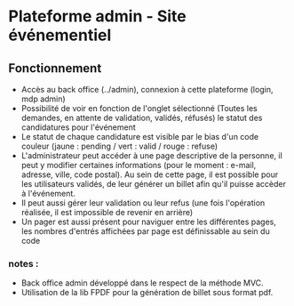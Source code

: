 # Plateforme admin - Site événementiel

## Fonctionnement

* Accès au back office (../admin), connexion à cette plateforme (login, mdp admin)
* Possibilité de voir en fonction de l'onglet sélectionné (Toutes les demandes, en attente de validation, validés, réfusés) le statut des candidatures pour l'événement
* Le statut de chaque candidature est visible par le bias d'un code couleur (jaune : pending / vert : valid / rouge : refuse)
* L'administrateur  peut accéder à une page descriptive de la personne, il peut y modifier certaines informations (pour le moment : e-mail, adresse, ville, code postal). Au sein de cette page, il est possible pour les utilisateurs validés, de leur générer un billet afin qu'il puisse accèder à l'événement.
* Il peut aussi gérer leur validation ou leur refus (une fois l'opération réalisée, il est impossible de revenir en arrière)
* Un pager est aussi présent pour naviguer entre les différentes pages, les nombres d'entrés affichées par page est définissable au sein du code

### notes :
* Back office admin développé dans le respect de la méthode MVC.
* Utilisation de la lib FPDF pour la génération de billet sous format pdf.
